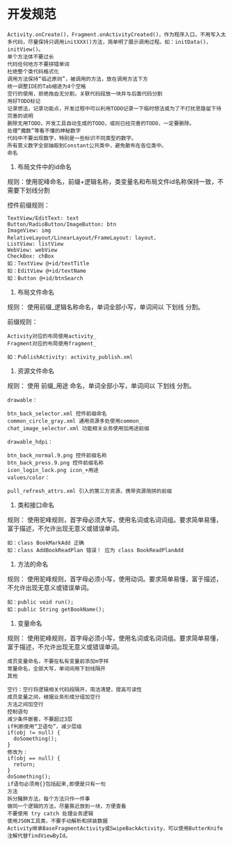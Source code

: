 # 开发规范

```text
Activity.onCreate()，Fragment.onActivityCreated()，作为程序入口，不用写入太多代码，尽量保持只调用initXXX()方法，简单明了展示调用过程。如：initData()，initView()。
单个方法体不要过长
代码任何地方不要拼错单词
杜绝整个类代码格式化
调用方法保持“临近原则”，被调用的方法，放在调用方法下方
统一调整IDE的Tab缩进为4个空格
空行的使用，拒绝拖沓无分割，关联代码段放一块并与后面代码分割
用好TODO标记
记录想法，记录功能点，开发过程中可以利用TODO记录一下临时想法或为了不打扰思路留下待完善的说明
删除无用TODO，开发工具自动生成的TODO，或则已经完善的TODO，一定要删除。
处理“魔数”等看不懂的神秘数字
代码中不要出现数字，特别是一些标识不同类型的数字。
所有意义数字全部抽取到Constant公共类中，避免散布在各位类中。
命名
```

1. 布局文件中的id命名

规则：使用驼峰命名，前缀+逻辑名称，类变量名和布局文件id名称保持一致，不需要下划线分割

控件前缀规则：

```text
TextView/EditText: text
Button/RadioButton/ImageButton: btn
ImageView: img
RelativeLayout/LinearLayout/FrameLayout: layout，
ListView: listView
WebView: webView
CheckBox: chBox
如：TextView @+id/textTitle
如：EditView @+id/textName
如：Button @+id/btnSearch
```

1. 布局文件命名

规则： 使用前缀\_逻辑名称命名，单词全部小写，单词间以 下划线 分割。

前缀规则：

```text
Activity对应的布局使用activity_
Fragment对应的布局使用fragment_

如：PublishActivity: activity_publish.xml
```

1. 资源文件命名

规则： 使用 前缀\_用途 命名，单词全部小写，单词间以 下划线 分割。

```text
drawable：

btn_back_selector.xml 控件前缀命名
common_circle_gray.xml 通用资源多处使用common_
chat_image_selector.xml 功能相关业务使用加用途前缀

drawable_hdpi：

btn_back_normal.9.png 控件前缀名称
btn_back_press.9.png 控件前缀名称
icon_login_lock.png icon_+用途
values/color：

pull_refresh_attrs.xml 引入的第三方资源，携带资源简拼的前缀
```

1. 类和接口命名

规则： 使用驼峰规则，首字母必须大写，使用名词或名词词组。要求简单易懂，富于描述，不允许出现无意义或错误单词。

```text
如：class BookMarkAdd 正确
如：class AddBookReadPlan 错误！ 应为 class BookReadPlanAdd
```

1. 方法的命名

规则： 使用驼峰规则，首字母必须小写，使用动词。要求简单易懂，富于描述，不允许出现无意义或错误单词。

```text
如：public void run();
如：public String getBookName();
```

1. 变量命名

规则： 使用驼峰规则，首字母必须小写，使用名词或名词词组。要求简单易懂，富于描述，不允许出现无意义或错误单词。

```text
成员变量命名，不要在私有变量前添加m字样
常量命名，全部大写，单词间用下划线隔开
其他

空行：空行将逻辑相关代码段隔开，简洁清楚，提高可读性
成员变量之间，根据业务形成分组加空行
方法之间加空行
控制语句
减少条件嵌套，不要超过3层
if判断使用“卫语句”，减少层级
if(obj != null) {
  doSomething();
}
修改为：
if(obj == null) {
  return;
}
doSomething();
if语句必须用{}包括起来,即便是只有一句
方法
拆分臃肿方法，每个方法只作一件事
做同一个逻辑的方法，尽量靠近放到一块，方便查看
不要使用 try catch 处理业务逻辑
使用JSON工具类，不要手动解析和拼装数据
Activity继承BaseFragmentActivity或SwipeBackActivity，可以使用ButterKnife注解代替findViewById。
```

